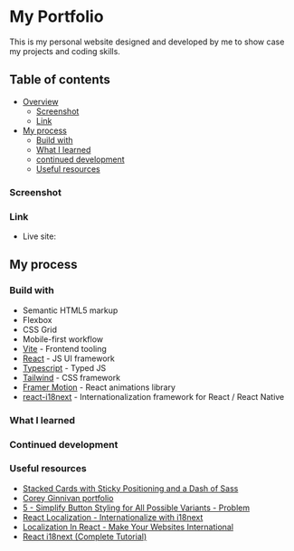 # My Portfolio

This is my personal website designed and developed by me to show case my projects and coding skills.

## Table of contents

- [Overview](#)
  - [Screenshot](#screenshot)
  - [Link](#link)
- [My process](#my-process)
  - [Build with](#build-with)
  - [What I learned](#what-i-learned)
  - [continued development](#continued-development)
  - [Useful resources](#useful-resourses)

### Screenshot

### Link

- Live site: []()

## My process

### Build with

- Semantic HTML5 markup
- Flexbox
- CSS Grid
- Mobile-first workflow
- [Vite](https://vite.dev/) - Frontend tooling
- [React](https://react.dev/) - JS UI framework
- [Typescript](https://www.typescriptlang.org/) - Typed JS
- [Tailwind](https://tailwindcss.com/) - CSS framework
- [Framer Motion](https://motion.dev/) - React animations library
- [react-i18next](https://react.i18next.com/) - Internationalization framework for React / React Native

### What I learned

### Continued development

### Useful resources

- [Stacked Cards with Sticky Positioning and a Dash of Sass](https://css-tricks.com/stacked-cards-with-sticky-positioning-and-a-dash-of-sass/)
- [Corey Ginnivan portfolio](https://corey.ginnivan.net/)
- [5 - Simplify Button Styling for All Possible Variants - Problem](https://youtu.be/wq4yO1GHe9w?si=pLBFWI2od9p2XgwI)
- [React Localization - Internationalize with i18next](https://locize.com/blog/react-i18next/)
- [Localization In React - Make Your Websites International ](https://youtu.be/0GmDPAlwifs?si=2TKyCFZkymBYQyZy)
- [React i18next (Complete Tutorial)](https://youtu.be/U4_P_l3L_EA?si=4WFl1rNmL8MRleaI)
